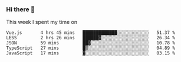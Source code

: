 ### Hi there 👋

<!--
**qiruohan/qiruohan** is a ✨ _special_ ✨ repository because its `README.md` (this file) appears on your GitHub profile.

Here are some ideas to get you started:

- 🔭 I’m currently working on ...
- 🌱 I’m currently learning ...
- 👯 I’m looking to collaborate on ...
- 🤔 I’m looking for help with ...
- 💬 Ask me about ...
- 📫 How to reach me: ...
- 😄 Pronouns: ...
- ⚡ Fun fact: ...
-->

This week I spent my time on 
<!--START_SECTION:waka-->
```text
Vue.js       4 hrs 45 mins   █████████████░░░░░░░░░░░░   51.37 % 
LESS         2 hrs 26 mins   ██████▓░░░░░░░░░░░░░░░░░░   26.34 % 
JSON         59 mins         ██▓░░░░░░░░░░░░░░░░░░░░░░   10.78 % 
TypeScript   27 mins         █▒░░░░░░░░░░░░░░░░░░░░░░░   04.89 % 
JavaScript   17 mins         ▓░░░░░░░░░░░░░░░░░░░░░░░░   03.15 % 
```
<!--END_SECTION:waka-->
